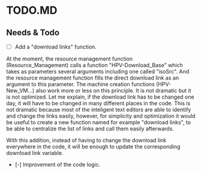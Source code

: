 # TODO.MD

## Needs & Todo

- [ ] Add a "download links" function.

At the moment, the resource management function (Resource_Management) calls a function "HPV-Download_Base" which takes as parameters several arguments including one called "isoSrc". And the resource management function fills the direct download link as an argument to this parameter. The machine creation functions (HPV-New_VM...) also work more or less on this principle. It is not dramatic but it is not optimized. Let me explain, if the download link has to be changed one day, it will have to be changed in many different places in the code. This is not dramatic because most of the inteligent text editors are able to identify and change the links easily, however, for simplicity and optimization it would be useful to create a new function named for example "download links", to be able to centralize the list of links and call them easily afterwards.

With this addition, instead of having to change the download link everywhere in the code, it will be enough to update the corresponding download link variable.

- [-] Improvement of the code logic.
